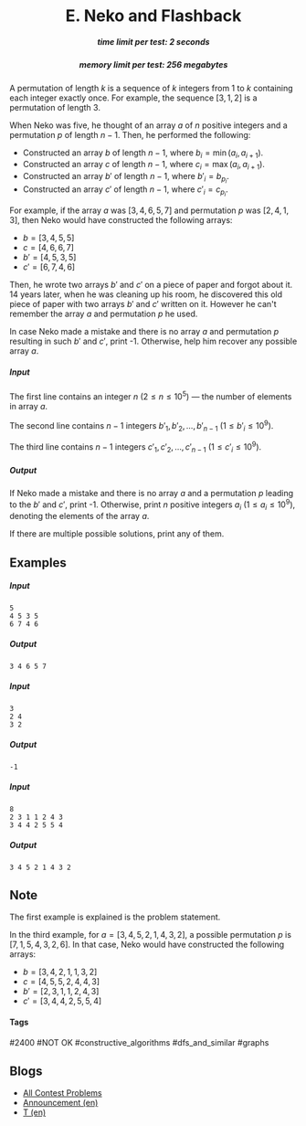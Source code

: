 <h1 style='text-align: center;'> E. Neko and Flashback</h1>

<h5 style='text-align: center;'>time limit per test: 2 seconds</h5>
<h5 style='text-align: center;'>memory limit per test: 256 megabytes</h5>

A permutation of length $k$ is a sequence of $k$ integers from $1$ to $k$ containing each integer exactly once. For example, the sequence $[3, 1, 2]$ is a permutation of length $3$.

When Neko was five, he thought of an array $a$ of $n$ positive integers and a permutation $p$ of length $n - 1$. Then, he performed the following:

* Constructed an array $b$ of length $n-1$, where $b_i = \min(a_i, a_{i+1})$.
* Constructed an array $c$ of length $n-1$, where $c_i = \max(a_i, a_{i+1})$.
* Constructed an array $b'$ of length $n-1$, where $b'_i = b_{p_i}$.
* Constructed an array $c'$ of length $n-1$, where $c'_i = c_{p_i}$.

For example, if the array $a$ was $[3, 4, 6, 5, 7]$ and permutation $p$ was $[2, 4, 1, 3]$, then Neko would have constructed the following arrays:

* $b = [3, 4, 5, 5]$
* $c = [4, 6, 6, 7]$
* $b' = [4, 5, 3, 5]$
* $c' = [6, 7, 4, 6]$

Then, he wrote two arrays $b'$ and $c'$ on a piece of paper and forgot about it. 14 years later, when he was cleaning up his room, he discovered this old piece of paper with two arrays $b'$ and $c'$ written on it. However he can't remember the array $a$ and permutation $p$ he used.

In case Neko made a mistake and there is no array $a$ and permutation $p$ resulting in such $b'$ and $c'$, print -1. Otherwise, help him recover any possible array $a$. 

##### Input

The first line contains an integer $n$ ($2 \leq n \leq 10^5$) — the number of elements in array $a$.

The second line contains $n-1$ integers $b'_1, b'_2, \ldots, b'_{n-1}$ ($1 \leq b'_i \leq 10^9$).

The third line contains $n-1$ integers $c'_1, c'_2, \ldots, c'_{n-1}$ ($1 \leq c'_i \leq 10^9$).

##### Output

If Neko made a mistake and there is no array $a$ and a permutation $p$ leading to the $b'$ and $c'$, print -1. Otherwise, print $n$ positive integers $a_i$ ($1 \le a_i \le 10^9$), denoting the elements of the array $a$.

If there are multiple possible solutions, print any of them. 

## Examples

##### Input


```text
5
4 5 3 5
6 7 4 6
```
##### Output


```text
3 4 6 5 7 
```
##### Input


```text
3
2 4
3 2
```
##### Output


```text
-1
```
##### Input


```text
8
2 3 1 1 2 4 3
3 4 4 2 5 5 4
```
##### Output


```text
3 4 5 2 1 4 3 2 
```
## Note

The first example is explained is the problem statement.

In the third example, for $a = [3, 4, 5, 2, 1, 4, 3, 2]$, a possible permutation $p$ is $[7, 1, 5, 4, 3, 2, 6]$. In that case, Neko would have constructed the following arrays:

* $b = [3, 4, 2, 1, 1, 3, 2]$
* $c = [4, 5, 5, 2, 4, 4, 3]$
* $b' = [2, 3, 1, 1, 2, 4, 3]$
* $c' = [3, 4, 4, 2, 5, 5, 4]$


#### Tags 

#2400 #NOT OK #constructive_algorithms #dfs_and_similar #graphs 

## Blogs
- [All Contest Problems](../Codeforces_Round_554_(Div._2).md)
- [Announcement (en)](../blogs/Announcement_(en).md)
- [T (en)](../blogs/T_(en).md)
